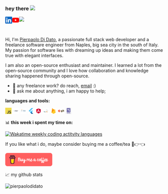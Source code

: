 ### hey there <img src="https://media.giphy.com/media/hvRJCLFzcasrR4ia7z/giphy.gif" width="25px">
<a href="https://www.linkedin.com/in/pierpaolo-di-dato-b5a7a7a9"  target="_blank">
  <img align="left" alt="Pierpaolo Di Dato's LinkedIN" width="22px" src="images/linkedin.svg" />
</a>
<a href="https://www.youtube.com/@pierpaolodidato4358"  target="_blank">
  <img align="left" alt="Pierpaolo Di Dato's Youtube" width="22px" src="images/youtube.svg" />
</a>

![](https://visitor-badge.glitch.me/badge?page_id=pierpaolo1989)

<br />

Hi, I'm [Pierpaolo Di Dato](http://pierpaolodidato.it/), a passionate full stack web developer and a freelance software engineer from Naples, big sea city in the south of Italy. My passion for software lies with dreaming up ideas and making them come true with elegant interfaces. 

I am also an open-source enthusiast and maintainer. I learned a lot from the open-source community and I love how collaboration and knowledge sharing happened through open-source.
  
- 💼 any freelance work? do reach, [email](mailto:pierpaolo.pdd@gmail.com) :)
- 💬 ask me about anything, i am happy to help;

**languages and tools:**  


<code><img height="20" src="images/javascript.png"></code>
<code><img height="20" src="images/jquery.png"></code>
<code><img height="20" src="images/java.png"></code>
<code><img height="20" src="images/flutter.png"></code>
<code><img height="20" src="images/angular.png"></code>
<code><img height="20" src="images/mysql.png"></code>
<code><img height="20" src="images/firebase.png"></code>
<code><img height="20" src="images/git.png"></code>
<code><img height="20" src ="images/heroku.png"></code>

📊 **this week i spent my time on:**
<!--START_SECTION:waka-->
<a href="https://wakatime.com/@pierpaolo1989" title="Data update every midnight"><img src="https://github-readme-stats.vercel.app/api/wakatime?username=pierpaolo1989" alt="Wakatime weekly coding actitvity languages" /></a>
<!--END_SECTION:waka-->

If you like what i do, maybe consider buying me a coffee/tea 🥺👉👈

<a href="https://www.buymeacoffee.com/EwdZcpDlg" target="_blank"><img src="images/coffee.webp" alt="Buy Me A Coffee" width="150" ></a>

📈 my github stats

<p> <img src="https://github-readme-stats.vercel.app/api?username=pierpaolo1989&show_icons=true&theme=gotham" alt="pierpaolodidato" />
</p>



